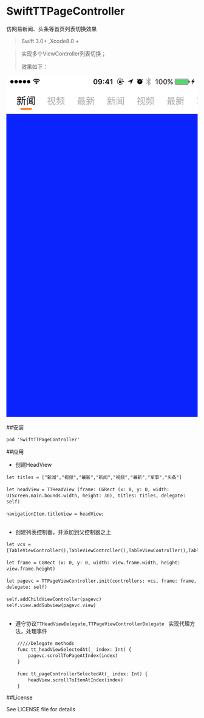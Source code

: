 # SwiftTTPageController 
仿网易新闻、头条等首页列表切换效果
>Swift 3.0+ ,Xcode8.0 +

>实现多个ViewController列表切换；
>
>效果如下：

![TTTagListController](https://github.com/Light413/DemoSwift_TTTagListController/blob/master/2018-07-24%2009_48_10.gif?raw=true)


##安装

```
pod 'SwiftTTPageController'
```

##应用

* 创建HeadView

```
let titles = ["新闻","视频","最新","新闻","视频","最新","军事","头条"]
        
let headView = TTHeadView (frame: CGRect (x: 0, y: 0, width: UIScreen.main.bounds.width, height: 30), titles: titles, delegate: self)
        
navigationItem.titleView = headView;
        
```

* 创建列表控制器，并添加到父控制器之上

```
let vcs = [TableViewController(),TableViewController(),TableViewController(),TableViewController(),TableViewController(),TableViewController(),TableViewController(),TableViewController(),]
        
let frame = CGRect (x: 0, y: 0, width: view.frame.width, height: view.frame.height)

let pagevc = TTPageViewController.init(controllers: vcs, frame: frame, delegate: self)
        
self.addChildViewController(pagevc)
self.view.addSubview(pagevc.view)
        
```

* 遵守协议`TTHeadViewDelegate,TTPageViewControllerDelegate ` 实现代理方法，处理事件

```
    /////Delegate methods
    func tt_headViewSelectedAt(_ index: Int) {
        pagevc.scrollToPageAtIndex(index)
    }
    
    func tt_pageControllerSelectedAt(_ index: Int) {
        headView.scrollToItemAtIndex(index)
    }

```

##License

See LICENSE file for details

